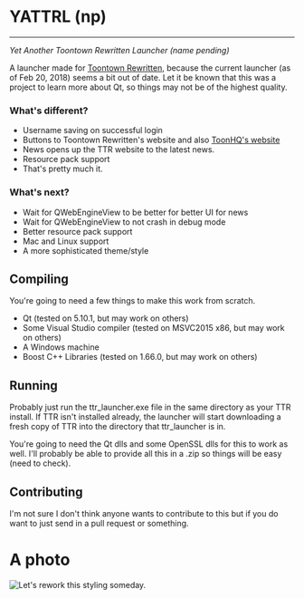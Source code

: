 # YATTRL (np)
--------------

_Yet Another Toontown Rewritten Launcher (name pending)_

A launcher made for [Toontown Rewritten](https://www.toontownrewritten.com), because the current launcher (as of Feb 20, 2018) seems a bit out of date. Let it be known that this was a project to learn more about Qt, so things may not be of the highest quality.

### What's different? ###

* Username saving on successful login
* Buttons to Toontown Rewritten's website and also [ToonHQ's website](https://toonhq.org)
* News opens up the TTR website to the latest news.
* Resource pack support
* That's pretty much it.

### What's next? ###
* Wait for QWebEngineView to be better for better UI for news
* Wait for QWebEngineView to not crash in debug mode
* Better resource pack support
* Mac and Linux support
* A more sophisticated theme/style

## Compiling ##
You're going to need a few things to make this work from scratch.
* Qt (tested on 5.10.1, but may work on others)
* Some Visual Studio compiler (tested on MSVC2015 x86, but may work on others)
* A Windows machine
* Boost C++ Libraries (tested on 1.66.0, but may work on others)

## Running ##
Probably just run the ttr_launcher.exe file in the same directory as your TTR install. If TTR isn't installed already, the launcher will start downloading a fresh copy of TTR into the directory that ttr_launcher is in.

You're going to need the Qt dlls and some OpenSSL dlls for this to work as well. I'll probably be able to provide all this in a .zip so things will be easy (need to check).

## Contributing ##
I'm not sure I don't think anyone wants to contribute to this but if you do want to just send in a pull request or something.

# A photo #
![Let's rework this styling someday.](https://i.imgur.com/zsLAtXS.png)
